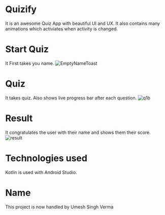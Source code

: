 # Quizify
It is an awesome Quiz App with beautiful UI and UX.
It also contains many animations which activiates when activity is changed.
# Start Quiz
It First takes you name.
![EmptyNameToast](https://user-images.githubusercontent.com/40429243/216789360-4a936260-b193-4711-9cd6-c268b8f92904.png)
# Quiz
It takes quiz.
Also shows live progress bar after each question.
![q1b](https://user-images.githubusercontent.com/40429243/216789484-621ded20-2b92-457d-954f-8087c65d7d0b.png)
# Result
It congratulates the user with their name and shows them their score.
![result](https://user-images.githubusercontent.com/40429243/216789528-7f6cb106-e0d9-47f0-9c49-a06abfdacb27.png)

# Technologies used
Kotlin is used with Android Studio.

# Name
This project is now handled by Umesh Singh Verma
